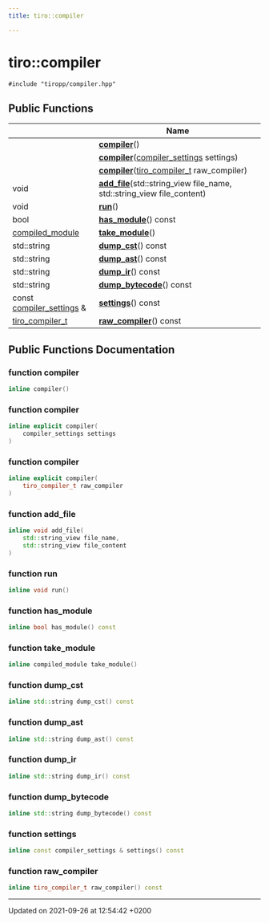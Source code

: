 ```yaml
---
title: tiro::compiler

---
```


# tiro::compiler






`#include "tiropp/compiler.hpp"`

## Public Functions

|                | Name           |
| -------------- | -------------- |
| | **[compiler](/docs/api/classes/classtiro_1_1compiler#function-compiler)**() |
| | **[compiler](/docs/api/classes/classtiro_1_1compiler#function-compiler)**([compiler&#95;settings](/docs/api/classes/structtiro&#95;1&#95;1compiler&#95;&#95;settings) settings) |
| | **[compiler](/docs/api/classes/classtiro_1_1compiler#function-compiler)**([tiro&#95;compiler&#95;t](/docs/api/files/def&#95;8h#typedef-tiro-compiler-t) raw_compiler) |
| void | **[add_file](/docs/api/classes/classtiro_1_1compiler#function-add-file)**(std::string&#95;view file_name, std::string&#95;view file_content) |
| void | **[run](/docs/api/classes/classtiro_1_1compiler#function-run)**() |
| bool | **[has_module](/docs/api/classes/classtiro_1_1compiler#function-has-module)**() const |
| [compiled_module](/docs/api/classes/classtiro_1_1compiled__module) | **[take_module](/docs/api/classes/classtiro_1_1compiler#function-take-module)**() |
| std::string | **[dump_cst](/docs/api/classes/classtiro_1_1compiler#function-dump-cst)**() const |
| std::string | **[dump_ast](/docs/api/classes/classtiro_1_1compiler#function-dump-ast)**() const |
| std::string | **[dump_ir](/docs/api/classes/classtiro_1_1compiler#function-dump-ir)**() const |
| std::string | **[dump_bytecode](/docs/api/classes/classtiro_1_1compiler#function-dump-bytecode)**() const |
| const [compiler_settings](/docs/api/classes/structtiro_1_1compiler__settings) & | **[settings](/docs/api/classes/classtiro_1_1compiler#function-settings)**() const |
| [tiro_compiler_t](/docs/api/files/def_8h#typedef-tiro-compiler-t) | **[raw_compiler](/docs/api/classes/classtiro_1_1compiler#function-raw-compiler)**() const |

## Public Functions Documentation

### function compiler

```cpp
inline compiler()
```


### function compiler

```cpp
inline explicit compiler(
    compiler_settings settings
)
```


### function compiler

```cpp
inline explicit compiler(
    tiro_compiler_t raw_compiler
)
```


### function add_file

```cpp
inline void add_file(
    std::string_view file_name,
    std::string_view file_content
)
```


### function run

```cpp
inline void run()
```


### function has_module

```cpp
inline bool has_module() const
```


### function take_module

```cpp
inline compiled_module take_module()
```


### function dump_cst

```cpp
inline std::string dump_cst() const
```


### function dump_ast

```cpp
inline std::string dump_ast() const
```


### function dump_ir

```cpp
inline std::string dump_ir() const
```


### function dump_bytecode

```cpp
inline std::string dump_bytecode() const
```


### function settings

```cpp
inline const compiler_settings & settings() const
```


### function raw_compiler

```cpp
inline tiro_compiler_t raw_compiler() const
```


-------------------------------

Updated on 2021-09-26 at 12:54:42 +0200